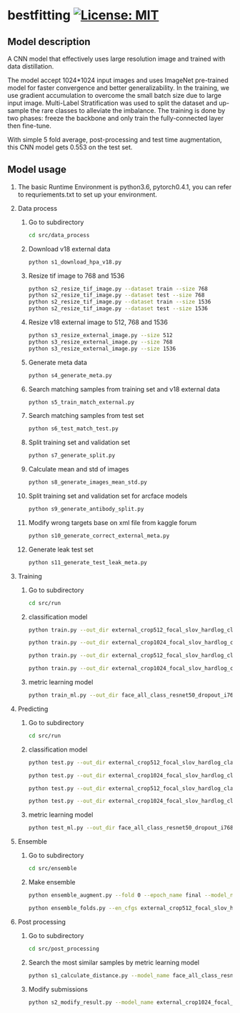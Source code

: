 # bestfitting [![License: MIT](https://img.shields.io/badge/License-MIT-green.svg)](https://opensource.org/licenses/MIT)

## Model description

A CNN model that effectively uses large resolution image and trained with data distillation.

The model accept 1024*1024 input images and uses ImageNet pre-trained model for faster convergence and better generalizability.
In the training, we use gradient accumulation to overcome the small batch size due to large input image.
Multi-Label Stratification was used to split the dataset and up-sample the rare classes to alleviate the imbalance.
The training is done by two phases: freeze the backbone and only train the fully-connected layer then fine-tune.

With simple 5 fold average, post-processing and test time augmentation, this CNN model gets 0.553 on the test set.

## Model usage

1. The basic Runtime Environment is python3.6, pytorch0.4.1, you can refer to requriements.txt to set up your environment.

2. Data process

    1. Go to subdirectory

        ```sh
        cd src/data_process
        ```

    2. Download v18 external data

        ```sh
        python s1_download_hpa_v18.py
        ```

    3. Resize tif image to 768 and 1536

        ```sh
        python s2_resize_tif_image.py --dataset train --size 768
        python s2_resize_tif_image.py --dataset test --size 768
        python s2_resize_tif_image.py --dataset train --size 1536
        python s2_resize_tif_image.py --dataset test --size 1536
        ```

    4. Resize v18 external image to 512, 768 and 1536

        ```sh
        python s3_resize_external_image.py --size 512
        python s3_resize_external_image.py --size 768
        python s3_resize_external_image.py --size 1536
        ```

    5. Generate meta data

        ```sh
        python s4_generate_meta.py
        ```

    6. Search matching samples from training set and v18 external data

        ```sh
        python s5_train_match_external.py
        ```

    7. Search matching samples from test set

        ```sh
        python s6_test_match_test.py
        ```

    8. Split training set and validation set

        ```sh
        python s7_generate_split.py
        ```

    9. Calculate mean and std of images

        ```sh
        python s8_generate_images_mean_std.py
        ```

    10. Split training set and validation set for arcface models

        ```sh
        python s9_generate_antibody_split.py
        ```

    11. Modify wrong targets base on xml file from kaggle forum

        ```sh
        python s10_generate_correct_external_meta.py
        ```

    12. Generate leak test set

        ```sh
        python s11_generate_test_leak_meta.py
        ```

3. Training

    1. Go to subdirectory

        ```sh
        cd src/run
        ```

    2. classification model

        ```sh
        python train.py --out_dir external_crop512_focal_slov_hardlog_class_densenet121_dropout_i768_aug2_5folds --gpu_id 0,1,2,3 --arch class_densenet121_dropout --scheduler Adam55 --epochs 55 --img_size 768 --crop_size 512 --batch_size 48 --split_name random_ext_folds5 --fold 0
        ```

        ```sh
        python train.py --out_dir external_crop1024_focal_slov_hardlog_clean_class_densenet121_large_dropout_i1536_aug2_5folds --gpu_id 0,1,2,3 --arch class_densenet121_large_dropout --scheduler adam45 --epochs 45 --img_size 1536 --crop_size 1024 --batch_size 36 --split_name random_ext_noleak_clean_folds5 --fold 0
        ```

        ```sh
        python train.py --out_dir external_crop512_focal_slov_hardlog_class_inceptionv3_dropout_i768_aug2_5folds --gpu_id 0,1,2,3 --arch class_inceptionv3_dropout --scheduler adam45 --epochs 45 --img_size 768 --crop_size 512 --batch_size 64 --split_name random_ext_noleak_clean_folds5 --fold 0
        ```

        ```sh
        python train.py --out_dir external_crop1024_focal_slov_hardlog_clean_class_resnet34_dropout_i1536_aug2_5folds --gpu_id 0,1,2,3 --arch class_resnet34_dropout --scheduler adam45 --epochs 45 --img_size 1536 --crop_size 1024 --batch_size 48 --split_name random_ext_noleak_clean_folds5 --fold 0
        ```

    3. metric learning model

        ```sh
        python train_ml.py --out_dir face_all_class_resnet50_dropout_i768_aug2_5folds --gpu_id 0,1,2,3 --arch class_resnet50_dropout --scheduler FaceAdam --epochs 50 --img_size 768 --batch_size 32
        ```

4. Predicting

    1. Go to subdirectory

        ```sh
        cd src/run
        ```

    2. classification model

        ```sh
        python test.py --out_dir external_crop512_focal_slov_hardlog_class_densenet121_dropout_i768_aug2_5folds --gpu_id 0 --arch class_densenet121_dropout --img_size 768 --crop_size 512 --seeds 0,1,2,3 --batch_size 12 --fold 0 --augment default,flipud,fliplr,transpose,flipud_lr,flipud_transpose,fliplr_transpose,flipud_lr_transpose
        ```

        ```sh
        python test.py --out_dir external_crop1024_focal_slov_hardlog_clean_class_densenet121_large_dropout_i1536_aug2_5folds --gpu_id 0 --arch class_densenet121_large_dropout --img_size 1536 --crop_size 1024 --seeds 0,1,2,3 --batch_size 8 --fold 0 --augment default,flipud,fliplr,transpose,flipud_lr,flipud_transpose,fliplr_transpose,flipud_lr_transpose
        ```

        ```sh
        python test.py --out_dir external_crop512_focal_slov_hardlog_class_inceptionv3_dropout_i768_aug2_5folds --gpu_id 0 --arch class_inceptionv3_dropout --img_size 768 --crop_size 512 --seeds 0,1,2,3 --batch_size 24 --fold 0 --augment default,flipud,fliplr,transpose,flipud_lr,flipud_transpose,fliplr_transpose,flipud_lr_transpose
        ```

        ```sh
        python test.py --out_dir external_crop1024_focal_slov_hardlog_clean_class_resnet34_dropout_i1536_aug2_5folds --gpu_id 0 --arch class_resnet34_dropout --img_size 1536 --crop_size 1024 --seeds 0,1,2,3 --batch_size 12 --fold 0 --augment default,flipud,fliplr,transpose,flipud_lr,flipud_transpose,fliplr_transpose,flipud_lr_transpose
        ```

    3. metric learning model

        ```sh
        python test_ml.py --out_dir face_all_class_resnet50_dropout_i768_aug2_5folds --gpu_id 0,1,2,3 --arch class_resnet50_dropout --img_size 768 --batch_size 32 --dataset test --predict_epoch 45
        ```

5. Ensemble

    1. Go to subdirectory

        ```sh
        cd src/ensemble
        ```

    2. Make ensemble

        ```sh
        python ensemble_augment.py --fold 0 --epoch_name final --model_name external_crop512_focal_slov_hardlog_class_densenet121_dropout_i768_aug2_5folds --augments default,flipud,fliplr,transpose,flipud_lr,flipud_transpose,fliplr_transpose,flipud_lr_transpose --do_valid 0 --do_test 1 --update 1 --seeds 0,1,2,3 --ensemble_type maximum
        ```

        ```sh
        python ensemble_folds.py --en_cfgs external_crop512_focal_slov_hardlog_class_densenet121_dropout_i768_aug2_5folds --do_valid 1 --do_test 1 --update 1
        ```

6. Post processing

    1. Go to subdirectory

        ```sh
        cd src/post_processing
        ```

    2. Search the most similar samples by metric learning model

        ```sh
        python s1_calculate_distance.py --model_name face_all_class_resnet50_dropout_i768_aug2_5folds --epoch_name 045 --do_valid 0 --do_test 1
        ```

    3. Modify submissions

        ```sh
        python s2_modify_result.py --model_name external_crop1024_focal_slov_hardlog_clean_class_densenet121_large_dropout_i1536_aug2_5folds --face_model_name face_all_class_resnet50_dropout_i768_aug2_5folds --out_name d121_i1536_aug2_maximum_5folds_f012_max_test_ratio2_face_r50_i768 --threshold 0.65
        ```
